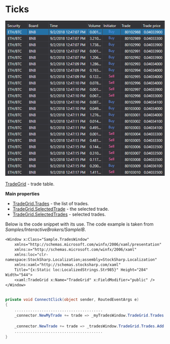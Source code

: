 # Ticks

![GUI TradeGrid](../../../../images/gui_tradegrid.png)

[TradeGrid](xref:StockSharp.Xaml.TradeGrid) \- trade table. 

**Main properties**

- [TradeGrid.Trades](xref:StockSharp.Xaml.TradeGrid.Trades) \- the list of trades.
- [TradeGrid.SelectedTrade](xref:StockSharp.Xaml.TradeGrid.SelectedTrade) \- the selected trade.
- [TradeGrid.SelectedTrades](xref:StockSharp.Xaml.TradeGrid.SelectedTrades) \- selected trades.

Below is the code snippet with its use. The code example is taken from *Samples\/InteractiveBrokers\/SampleIB*. 

```xaml
<Window x:Class="Sample.TradesWindow"
    xmlns="http://schemas.microsoft.com/winfx/2006/xaml/presentation"
    xmlns:x="http://schemas.microsoft.com/winfx/2006/xaml"
    xmlns:loc="clr-namespace:StockSharp.Localization;assembly=StockSharp.Localization"
    xmlns:xaml="http://schemas.stocksharp.com/xaml"
    Title="{x:Static loc:LocalizedStrings.Str985}" Height="284" Width="544">
	<xaml:TradeGrid x:Name="TradeGrid" x:FieldModifier="public" />
</Window>
	  				
```
```cs
private void ConnectClick(object sender, RoutedEventArgs e)
{
	.......................................
	_connector.NewMyTrade += trade => _myTradesWindow.TradeGrid.Trades.Add(trade);
	
	_connector.NewTrade += trade => _tradesWindow.TradeGrid.Trades.Add(trade);
	.......................................
}            		
	  				
```
